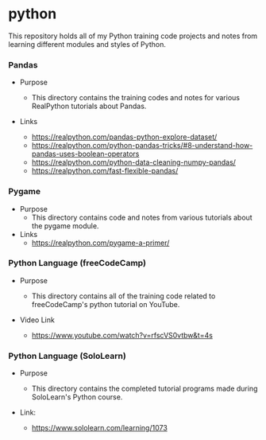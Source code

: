 # python
This repository holds all of my Python training code projects and notes from learning different modules and styles of Python. 

### Pandas
- Purpose
  - This directory contains the training codes and notes for various RealPython tutorials about Pandas.

- Links
  - https://realpython.com/pandas-python-explore-dataset/
  - https://realpython.com/python-pandas-tricks/#8-understand-how-pandas-uses-boolean-operators
  - https://realpython.com/python-data-cleaning-numpy-pandas/
  - https://realpython.com/fast-flexible-pandas/
  
### Pygame
- Purpose
  - This directory contains code and notes from various tutorials about the pygame module.
- Links
  - https://realpython.com/pygame-a-primer/

### Python Language (freeCodeCamp)
- Purpose
  - This directory contains all of the training code related to freeCodeCamp's python tutorial on YouTube.

- Video Link
  - https://www.youtube.com/watch?v=rfscVS0vtbw&t=4s

### Python Language (SoloLearn)
- Purpose
  - This directory contains the completed tutorial programs made during SoloLearn's Python course.

- Link:
  - https://www.sololearn.com/learning/1073

